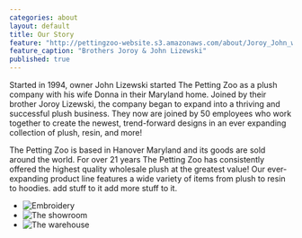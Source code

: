 ```yaml
---
categories: about
layout: default
title: Our Story
feature: "http://pettingzoo-website.s3.amazonaws.com/about/Joroy_John_web.jpg"
feature_caption: "Brothers Joroy & John Lizewski"
published: true
---
```


Started in 1994, owner John Lizewski started The Petting Zoo as a plush company with his wife Donna in their Maryland home. Joined by their brother Joroy Lizewski, the company began to expand into a thriving and successful plush business. They now are joined by 50 employees who work together to create the newest, trend-forward designs in an ever expanding collection of plush, resin, and more!

The Petting Zoo is based in Hanover Maryland and its goods are sold around the world. For over 21 years The Petting Zoo has consistently offered the highest quality wholesale plush at the greatest value! Our ever-expanding product line features a wide variety of items from plush to resin to hoodies. add stuff to it add more stuff to it.

- ![Embroidery](http://pettingzoo-website.s3.amazonaws.com/about/embroidery.jpg)
- ![The showroom](http://pettingzoo-website.s3.amazonaws.com/about/showroom3.jpg)
- ![The warehouse](http://pettingzoo-website.s3.amazonaws.com/about/warehouse2.jpg)